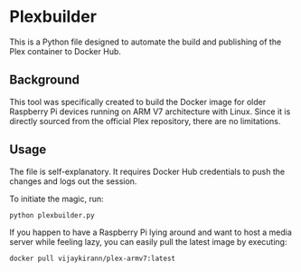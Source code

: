 # Plexbuilder

This is a Python file designed to automate the build and publishing of the Plex container to Docker Hub.

## Background

This tool was specifically created to build the Docker image for older Raspberry Pi devices running on ARM V7 architecture with Linux. Since it is directly sourced from the official Plex repository, there are no limitations.

## Usage

The file is self-explanatory. It requires Docker Hub credentials to push the changes and logs out the session.

To initiate the magic, run:

```
python plexbuilder.py
```

If you happen to have a Raspberry Pi lying around and want to host a media server while feeling lazy, you can easily pull the latest image by executing:

```
docker pull vijaykirann/plex-armv7:latest
```
